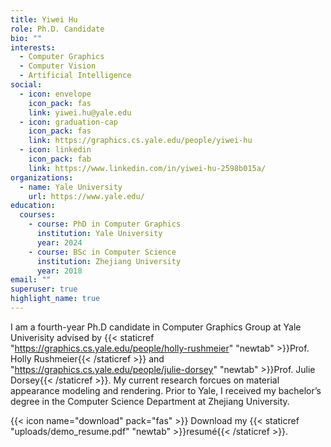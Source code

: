 ```yaml
---
title: Yiwei Hu
role: Ph.D. Candidate
bio: ""
interests:
  - Computer Graphics
  - Computer Vision
  - Artificial Intelligence
social:
  - icon: envelope
    icon_pack: fas
    link: yiwei.hu@yale.edu
  - icon: graduation-cap
    icon_pack: fas
    link: https://graphics.cs.yale.edu/people/yiwei-hu
  - icon: linkedin
    icon_pack: fab
    link: https://www.linkedin.com/in/yiwei-hu-2598b015a/
organizations:
  - name: Yale University
    url: https://www.yale.edu/
education:
  courses:
    - course: PhD in Computer Graphics
      institution: Yale University
      year: 2024
    - course: BSc in Computer Science
      institution: Zhejiang University
      year: 2018
email: ""
superuser: true
highlight_name: true
---
```

I am a fourth-year Ph.D candidate in Computer Graphics Group at Yale Univerisity advised by {{< staticref "https://graphics.cs.yale.edu/people/holly-rushmeier" "newtab" >}}Prof. Holly Rushmeier{{< /staticref >}} [](https://graphics.cs.yale.edu/people/holly-rushmeier)and "https://graphics.cs.yale.edu/people/julie-dorsey" "newtab" >}}Prof. Julie Dorsey{{< /staticref >}}. My current research forcues on material appearance modeling and rendering. Prior to Yale, I received my bachelor’s degree in the Computer Science Department at Zhejiang University.

{{< icon name="download" pack="fas" >}} Download my {{< staticref "uploads/demo_resume.pdf" "newtab" >}}resumé{{< /staticref >}}.